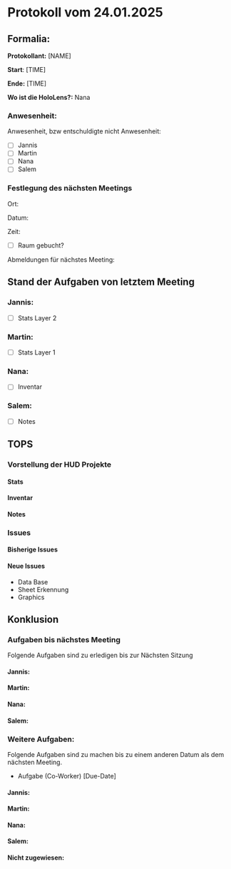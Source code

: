 # Protokoll vom 24.01.2025

## Formalia:

**Protokollant:** [NAME]

**Start**: [TIME]

**Ende:** [TIME]

**Wo ist die HoloLens?:** Nana

### Anwesenheit:

Anwesenheit, bzw entschuldigte nicht Anwesenheit:

* [ ]  Jannis
* [ ]  Martin
* [ ]  Nana
* [ ]  Salem

### Festlegung des nächsten Meetings

Ort:

Datum:

Zeit:

* [ ]  Raum gebucht?

Abmeldungen für nächstes Meeting:

## Stand der Aufgaben von letztem Meeting

### Jannis:
* [ ] Stats Layer 2

### Martin:
* [ ] Stats Layer 1

### Nana:
*[ ] Inventar

### Salem:
* [ ] Notes

## TOPS

### Vorstellung der HUD Projekte
#### Stats

#### Inventar

#### Notes

### Issues

#### Bisherige Issues

#### Neue Issues

* Data Base
* Sheet Erkennung
* Graphics

## Konklusion

### Aufgaben bis nächstes Meeting

Folgende Aufgaben sind zu erledigen bis zur Nächsten Sitzung

#### Jannis:

#### Martin:

#### Nana:

#### Salem:

### Weitere Aufgaben:

Folgende Aufgaben sind zu machen bis zu einem anderen Datum als dem nächsten Meeting.

* Aufgabe (Co-Worker) [Due-Date]

#### Jannis:

#### Martin:

#### Nana:

#### Salem:

#### Nicht zugewiesen: